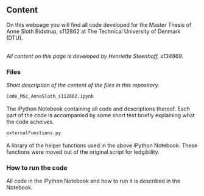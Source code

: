 ## Content
On this webpage you will find all code developed for the Master Thesis of Anne Sloth Bidstrup, s112862 at The Technical University of Denmark (DTU). <br></br>

*All content on this page is developed by Henriette Steenhoff, s134869.*

### Files
*Short description of the content of the files in this repository.*

``Code_MSc_AnneSloth_s112862.ipynb`` <br></br>
The iPython Notebook containing all code and descriptions thereof. Each part of the code is accompanied by some short text briefly explaining what the code acheives.

``externalFunctions.py`` <br></br>
A library of the helper functions used in the above iPython Notebook. These functions were moved out of the original script for ledgibility.

### How to run the code
All code in the iPython Notebook and how to run it is described in the Notebook.
